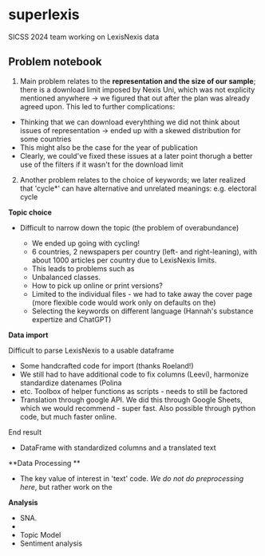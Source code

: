 # superlexis

SICSS 2024 team working on LexisNexis data

## Problem notebook 
1.  Main problem relates to the **representation and the size of our sample**; there is a download limit imposed by Nexis Uni, which was not explicity mentioned anywhere -> we figured that out after the plan was already agreed upon. This led to further complications:
  - Thinking that we can download everyhthing we did not think about issues of representation -> ended up with a skewed distribution for some countries
  - This might also be the case for the year of publication
  - Clearly, we could've fixed these issues at a later point thorugh a better use of the filters if it wasn't for the download limit

2. Another problem relates to the choice of keywords; we later realized that 'cycle*' can have alternative and unrelated meanings: e.g. electoral cycle
   
**Topic choice**
-   Difficult to narrow down the topic (the problem of overabundance)

    -   We ended up going with cycling!
    -   6 countries, 2 newspapers per country (left- and right-leaning), with about 1000 articles per country due to LexisNexis limits.
    - This leads to problems such as
    - Unbalanced classes.
    - How to pick up online or print versions?
    - Limited to the individual files - we had to take away the cover page (more flexible code would work only on defaults on the)
    - Selecting the keywords on different language (Hannah's substance expertize and ChatGPT) 
 
**Data import**

Difficult to parse LexisNexis to a usable dataframe
-  Some handcrafted code for import (thanks Roeland!)
-  We still had to have additional code to fix columns (Leevi), harmonize standardize datenames (Polina
- etc. Toolbox of helper functions as scripts - needs to still be factored     
- Translation through google API. We did this through Google Sheets, which we would recommend - super fast. Also possible through python code, but much faster online. 

End result
- DataFrame with standardized columns and a translated text 

**Data Processing **
- The key value of interest in 'text' code. _We do not do preprocessing here_, but rather work on the 

**Analysis**
- SNA.
- 
- Topic Model
- Sentiment analysis


